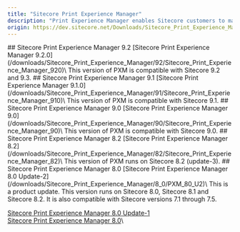 ```yaml
---
title: "Sitecore Print Experience Manager"
description: "Print Experience Manager enables Sitecore customers to manage print production from within the Sitecore Experience Platform, leveraging a single source of content, familiar design tools and collaborative workflows for smooth, efficient print production that is perfectly aligned with digital content production."
origin: https://dev.sitecore.net/Downloads/Sitecore_Print_Experience_Manager.aspx
---
```


<Card variant='outlineRaised' px={0} mb={8}>
<CardHeader>
## Sitecore Print Experience Manager 9.2
</CardHeader>
<CardBody>
[Sitecore Print Experience Manager 9.2.0](/downloads/Sitecore_Print_Experience_Manager/92/Sitecore_Print_Experience_Manager_920)\
This version of PXM is compatible with Sitecore 9.2 and 9.3.


</CardBody>          
</Card>
<Card variant='outlineRaised' px={0} mb={8}>
<CardHeader>
## Sitecore Print Experience Manager 9.1
</CardHeader>
<CardBody>
[Sitecore Print Experience Manager 9.1.0](/downloads/Sitecore_Print_Experience_Manager/91/Sitecore_Print_Experience_Manager_910)\
This version of PXM is compatible with Sitecore 9.1.


</CardBody>          
</Card>
<Card variant='outlineRaised' px={0} mb={8}>
<CardHeader>
## Sitecore Print Experience Manager 9.0
</CardHeader>
<CardBody>
[Sitecore Print Experience Manager 9.0](/downloads/Sitecore_Print_Experience_Manager/90/Sitecore_Print_Experience_Manager_90)\
This version of PXM is compatible with Sitecore 9.0.


</CardBody>          
</Card>
<Card variant='outlineRaised' px={0} mb={8}>
<CardHeader>
## Sitecore Print Experience Manager 8.2
</CardHeader>
<CardBody>
[Sitecore Print Experience Manager 8.2](/downloads/Sitecore_Print_Experience_Manager/82/Sitecore_Print_Experience_Manager_82)\
This version of PXM runs on Sitecore 8.2 (update-3).


</CardBody>          
</Card>
<Card variant='outlineRaised' px={0} mb={8}>
<CardHeader>
## Sitecore Print Experience Manager 8.0
</CardHeader>
<CardBody>
[Sitecore Print Experience Manager 8.0 Update-2](/downloads/Sitecore_Print_Experience_Manager/8_0/PXM_80_U2)\
This is a product update. This version runs on Sitecore 8.0, Sitecore 8.1 and Sitecore 8.2. It is also compatible with Sitecore versions 7.1 through 7.5.

[Sitecore Print Experience Manager 8.0 Update-1](/downloads/Sitecore_Print_Experience_Manager/8_0/PXM_80_U1)\
[Sitecore Print Experience Manager 8.0](/downloads/Sitecore_Print_Experience_Manager/8_0/Sitecore_Print_Experience_Manager_for_8_0)\

</CardBody>          
</Card>